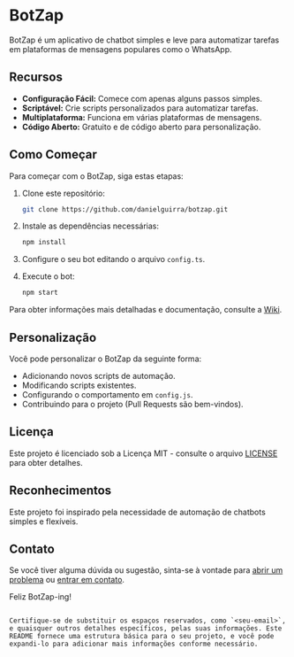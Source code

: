 
# BotZap

BotZap é um aplicativo de chatbot simples e leve para automatizar tarefas em plataformas de mensagens populares como o WhatsApp.

## Recursos

- **Configuração Fácil:** Comece com apenas alguns passos simples.
- **Scriptável:** Crie scripts personalizados para automatizar tarefas.
- **Multiplataforma:** Funciona em várias plataformas de mensagens.
- **Código Aberto:** Gratuito e de código aberto para personalização.

## Como Começar

Para começar com o BotZap, siga estas etapas:

1. Clone este repositório:

   ```sh
   git clone https://github.com/danielguirra/botzap.git
   ```

2. Instale as dependências necessárias:

   ```sh
   npm install
   ```

3. Configure o seu bot editando o arquivo `config.ts`.

4. Execute o bot:

   ```sh
   npm start
   ```

Para obter informações mais detalhadas e documentação, consulte a [Wiki](https://github.com/danielguirra/botzap/wiki).

## Personalização

Você pode personalizar o BotZap da seguinte forma:

- Adicionando novos scripts de automação.
- Modificando scripts existentes.
- Configurando o comportamento em `config.js`.
- Contribuindo para o projeto (Pull Requests são bem-vindos).

## Licença

Este projeto é licenciado sob a Licença MIT - consulte o arquivo [LICENSE](LICENSE) para obter detalhes.

## Reconhecimentos

Este projeto foi inspirado pela necessidade de automação de chatbots simples e flexíveis.

## Contato

Se você tiver alguma dúvida ou sugestão, sinta-se à vontade para [abrir um problema](https://github.com/danielguirra/botzap/issues) ou [entrar em contato](mailto:seuemail@exemplo.com).

Feliz BotZap-ing!

```

Certifique-se de substituir os espaços reservados, como `<seu-email>`, e quaisquer outros detalhes específicos, pelas suas informações. Este README fornece uma estrutura básica para o seu projeto, e você pode expandi-lo para adicionar mais informações conforme necessário.
